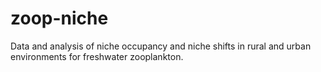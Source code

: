 # zoop-niche
Data and analysis of niche occupancy and niche shifts in rural and urban environments for freshwater zooplankton.
